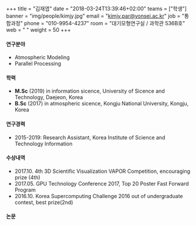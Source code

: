 +++
title = "김재엽"
date = "2018-03-24T13:39:46+02:00"
teams = ["학생"]
banner = "img/people/kimjy.jpg"
email = "kimjy.par@yonsei.ac.kr"
job = "통합과정"
phone = "010-9954-4237"
room = "대기모형연구실 / 과학관 536B호"
web = " "
weight = 50
+++

#### 연구분야
+ Atmospheric Modeling
+ Parallel Processing

#### 학력
+ **M.Sc** (2019) in information sicence, University of Sicence and Technology, Daejeon, Korea
+ **B.Sc** (2017) in atmospheric sicence, Kongju National University, Kongju, Korea

#### 연구경력
+ 2015-2019: Research Assistant, Korea Institute of Science and Technology Information

#### 수상내역
+ 2017.10. 4th 3D Scientific Visualization VAPOR Competition, encouraging prize (4th)
+ 2017.05. GPU Technology Conference 2017, Top 20 Poster Fast Forward Program
+ 2016.10. Korea Supercomputing Challenge 2016 out of undergraduate contest, best prize(2nd)

#### 논문
